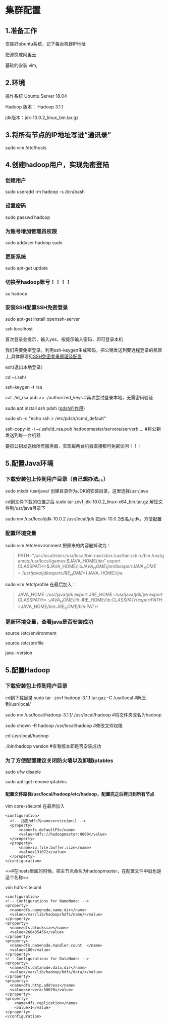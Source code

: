 # 集群配置
## 1.准备工作
安装好ubuntu系统，记下每台机器IP地址

把源换成阿里云

基础的安装 vim,

## 2.环境
操作系统 Ubuntu Server 18.04

Hadoop 版本： Hadoop 3.1.1

jdk版本：jdk-10.0.2_linux_bin.tar.gz

## 3.将所有节点的IP地址写进“通讯录”
sudo vim /etc/hosts

## 4.创建hadoop用户，实现免密登陆

### 创建用户
sudo useradd -m hadoop -s /bin/bash

### 设置密码
sudo passwd hadoop

### 为账号增加管理员权限
sudo adduser hadoop sudo


### 更新系统
sudo apt-get update

### 切换至hadoop账号！！！！
su hadoop

### 安装SSH配置SSH免密登录
sudo apt-get install openssh-server

ssh localhost

首次登录会提示，输入yes，按提示输入密码，即可登录本机

我们需要免密登录。利用ssh-keygen生成密码，把公钥发送到要远程登录的机器上,具体原理见[SSH免密登录原理及配置](https://my.oschina.net/binxin/blog/651565)

exit(退出本地登录）

cd ~/.ssh/

ssh-keygen -t rsa

cat ./id_rsa.pub >> ./authorized_keys #再次尝试登录本地，无需密码验证

sudo apt install ssh pdsh ([pdsh的作用](http://blog.51cto.com/ixdba/1550184))

sudo sh -c "echo ssh > /etc/pdsh/rcmd_default"

ssh-copy-id -i ~/.ssh/id_rsa.pub  hadoopmaster/servera/serverb.... #将公钥发送到每一台机器

要把公钥发送给所有服务器，实现每两台机器直接都可免密访问！！！

## 5.配置Java环境
### 下载安装包上传到用户目录（自己想办法。。）

sudo mkdir /usr/java/ 创建目录作为JDK的安装目录，这里选择/usr/java

cd到文件下载的位置之后
sudo tar zxvf jdk-10.0.2_linux-x64_bin.tar.gz   解压文件到/usr/java目录下

sudo mv /usr/local/jdk-10.0.2 /usr/local/jdk  把jdk-10.0.2改名为jdk，方便配置

### 配置环境变量
sudo vim /etc/environment 把原来的内容删掉改为：


>PATH="/usr/local/sbin:/usr/local/bin:/usr/sbin:/usr/bin:/sbin:/bin:/usr/games:/usr/local/games:$JAVA_HOME/bin" 
export CLASSPATH=$JAVA_HOME/lib$JAVA_HOME/jre/lib 
export JAVA_HOME=/usr/java/jdk 
export JRE_HOME=${JAVA_HOME}/jre

sudo vim /etc/profile 在最后加入：

>JAVA_HOME=/usr/java/jdk
export JRE_HOME=/usr/java/jdk/jre
export CLASSPATH=.:$JAVA_HOME/lib:$JRE_HOME/lib:$CLASSPATH
export PATH=$JAVA_HOME/bin:$JRE_HOME/bin:$PATH

### 更新环境变量，查看java是否安装成功
source /etc/environment

source /etc/profile

java -version

## 5.配置Hadoop
### 下载安装包上传到用户目录

cd到下载目录 sudo tar -zxvf hadoop-3.1.1.tar.gaz -C /usr/local #解压到/usr/local/

sudo mv /usr/local/hadoop-3.1.1/ /usr/local/hadoop #将文件夹改名为hadoop

sudo chown -R hadoop /usr/local/hadoop #修改文件权限

cd /usr/local/hadoop

./bin/hadoop version #查看版本即是否安装成功

### 为了方便配置建议关闭防火墙以及卸载iptables

sudo ufw disable

sudo apt-get remove iptables

#### 配置文件路径/usr/local/hadoop/etc/hadoop，配置完之后拷贝到所有节点

vim core-site.xml 在最后加入

```
<configuration>
  <!-- 指定hdfs的nameservice为ns1 -->
  <property>
      <name>fs.defaultFS</name>
      <value>hdfs://hadoopmaster:9000</value>
  </property>
  <property>
      <name>io.file.buffer.size</name>
      <value>131072</value>
  </property>
</configuration>
```

==#在hosts里面的时候，把主节点命名为hadoopmaster，在配置文件中就也是这个名称==

vim hdfs-site.xml

```
<configuration>
<!-- Configurations for NameNode: -->
<property>
  <name>dfs.namenode.name.dir</name>
  <value>/var/lib/hadoop/hdfs/name/</value>
</property>
<property>
  <name>dfs.blocksize</name>
  <value>268435456</value>
</property>
<property>
  <name>dfs.namenode.handler.count  </name>
  <value>100</value>
</property>
<!-- Configurations for DataNode: -->
<property>
  <name>dfs.datanode.data.dir</name>
  <value>/var/lib/hadoop/hdfs/data/</value>
</property>
<property>
  <name>dfs.http.address</name>
  <value>servera:50070</value>
</property>
<property>
    <name>dfs.replication</name>
    <value>1</value>
</property>
</configuration>
```






